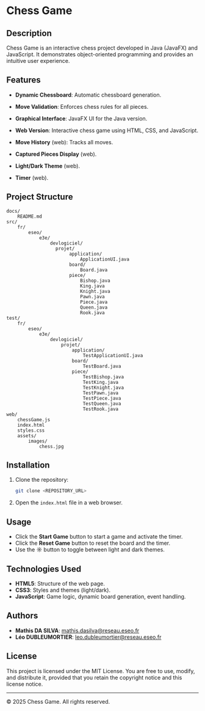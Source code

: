 # Chess Game

## Description
Chess Game is an interactive chess project developed in Java (JavaFX) and JavaScript. It demonstrates object-oriented programming and provides an intuitive user experience.

## Features
- **Dynamic Chessboard**: Automatic chessboard generation.
- **Move Validation**: Enforces chess rules for all pieces.
- **Graphical Interface**: JavaFX UI for the Java version.

- **Web Version**: Interactive chess game using HTML, CSS, and JavaScript.
- **Move History** (web): Tracks all moves.
- **Captured Pieces Display** (web).
- **Light/Dark Theme** (web).
- **Timer** (web).

## Project Structure
```
docs/
    README.md
src/
    fr/
        eseo/
            e3e/
                devlogiciel/
                  projet/
                       application/
                           ApplicationUI.java
                       board/
                           Board.java
                       piece/
                           Bishop.java
                           King.java
                           Knight.java
                           Pawn.java
                           Piece.java
                           Queen.java
                           Rook.java
test/
    fr/
        eseo/
            e3e/
                devlogiciel/
                    projet/
                        application/
                            TestApplicationUI.java
                        board/
                            TestBoard.java
                        piece/
                            TestBishop.java
                            TestKing.java
                            TestKnight.java
                            TestPawn.java
                            TestPiece.java
                            TestQueen.java
                            TestRook.java   
web/
    chessGame.js
    index.html
    styles.css
    assets/
        images/
            chess.jpg
```

## Installation
1. Clone the repository:
   ```bash
   git clone <REPOSITORY_URL>
   ```
2. Open the `index.html` file in a web browser.

## Usage
- Click the **Start Game** button to start a game and activate the timer.
- Click the **Reset Game** button to reset the board and the timer.
- Use the **☼** button to toggle between light and dark themes.

## Technologies Used
- **HTML5**: Structure of the web page.
- **CSS3**: Styles and themes (light/dark).
- **JavaScript**: Game logic, dynamic board generation, event handling.

## Authors
- **Mathis DA SILVA**: [mathis.dasilva@reseau.eseo.fr](mailto:mathis.dasilva@reseau.eseo.fr)
- **Léo DUBLEUMORTIER**: [leo.dubleumortier@reseau.eseo.fr](mailto:leo.dubleumortier@reseau.eseo.fr)

## License
This project is licensed under the MIT License. You are free to use, modify, and distribute it, provided that you retain the copyright notice and this license notice.

---

© 2025 Chess Game. All rights reserved.
